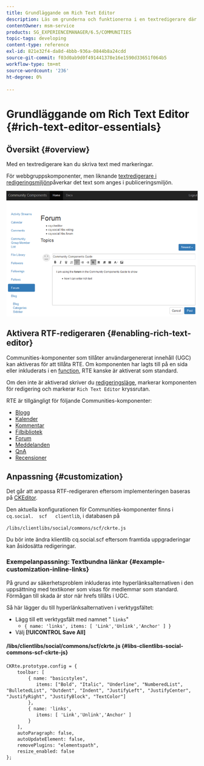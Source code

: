 ```yaml
---
title: Grundläggande om Rich Text Editor
description: Läs om grunderna och funktionerna i en textredigerare där du kan skriva text med markeringar.
contentOwner: msm-service
products: SG_EXPERIENCEMANAGER/6.5/COMMUNITIES
topic-tags: developing
content-type: reference
exl-id: 821e32f4-da8d-4bbb-936a-0844b8a24cdd
source-git-commit: f03d0ab9d0f491441378e16e1590d33651f064b5
workflow-type: tm+mt
source-wordcount: '236'
ht-degree: 0%

---
```


# Grundläggande om Rich Text Editor {#rich-text-editor-essentials}

## Översikt {#overview}

Med en textredigerare kan du skriva text med markeringar.

För webbgruppskomponenter, men liknande [textredigerare i redigeringsmiljön](../../help/sites-authoring/rich-text-editor.md)påverkar det text som anges i publiceringsmiljön.

![textredigerare](assets/rich-text-editor.png)

## Aktivera RTF-redigeraren {#enabling-rich-text-editor}

Communities-komponenter som tillåter användargenererat innehåll (UGC) kan aktiveras för att tillåta RTE. Om komponenten har lagts till på en sida eller inkluderats i en [function](functions.md), RTE kanske är aktiverat som standard.

Om den inte är aktiverad skriver du [redigeringsläge](sites-console.md#authoring-site-content), markerar komponenten för redigering och markerar `Rich Text Editor` kryssrutan.

RTE är tillgängligt för följande Communities-komponenter:

* [Blogg](blog-feature.md)
* [Kalender](calendar.md)
* [Kommentar](comments.md)
* [Filbibliotek](file-library.md)
* [Forum](forum.md)
* [Meddelanden](configure-messaging.md)
* [QnA](working-with-qna.md)
* [Recensioner](reviews.md)

## Anpassning {#customization}

Det går att anpassa RTF-redigeraren eftersom implementeringen baseras på [CKEditor](https://ckeditor.com/).

Den aktuella konfigurationen för Communities-komponenter finns i `cq.social.  scf   clientlib`, i databasen på

`/libs/clientlibs/social/commons/scf/ckrte.js`

Du bör inte ändra klientlib cq.social.scf eftersom framtida uppgraderingar kan åsidosätta redigeringar.

### Exempelanpassning: Textbundna länkar {#example-customization-inline-links}

På grund av säkerhetsproblem inkluderas inte hyperlänksalternativen i den uppsättning med textikoner som visas för medlemmar som standard. Förmågan till skada är stor när hrefs tillåts i UGC.

Så här lägger du till hyperlänksalternativen i verktygsfältet:

* Lägg till ett verktygsfält med namnet &quot; `links`&quot;
   * `{ name: 'links', items: [ 'Link','Unlink','Anchor' ] }`
* Välj **[!UICONTROL Save All]**

#### /libs/clientlibs/social/commons/scf/ckrte.js {#libs-clientlibs-social-commons-scf-ckrte-js}

```
CKRte.prototype.config = {
    toolbar: [
        { name: "basicstyles",
           items: ["Bold", "Italic", "Underline", "NumberedList", "BulletedList", "Outdent", "Indent", "JustifyLeft", "JustifyCenter", "JustifyRight", "JustifyBlock", "TextColor"]
        },
        { name: 'links',
           items: [ 'Link','Unlink','Anchor' ]
        }
    ],
    autoParagraph: false,
    autoUpdateElement: false,
    removePlugins: "elementspath",
    resize_enabled: false
};
```
